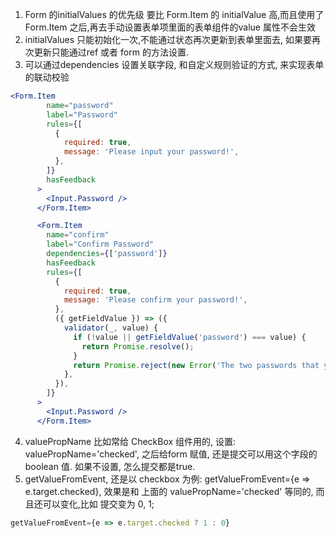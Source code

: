 

1. Form 的initialValues 的优先级 要比 Form.Item 的 initialValue 高,而且使用了Form.Item 之后,再去手动设置表单项里面的表单组件的value 属性不会生效
2. initialValues 只能初始化一次,不能通过状态再次更新到表单里面去, 如果要再次更新只能通过ref 或者 form 的方法设置.
3.  可以通过dependencies 设置关联字段, 和自定义规则验证的方式, 来实现表单的联动校验
```jsx
<Form.Item
        name="password"
        label="Password"
        rules={[
          {
            required: true,
            message: 'Please input your password!',
          },
        ]}
        hasFeedback
      >
        <Input.Password />
      </Form.Item>

      <Form.Item
        name="confirm"
        label="Confirm Password"
        dependencies={['password']}
        hasFeedback
        rules={[
          {
            required: true,
            message: 'Please confirm your password!',
          },
          ({ getFieldValue }) => ({
            validator(_, value) {
              if (!value || getFieldValue('password') === value) {
                return Promise.resolve();
              }
              return Promise.reject(new Error('The two passwords that you entered do not match!'));
            },
          }),
        ]}
      >
        <Input.Password />
      </Form.Item> 
```
4. valuePropName 比如常给 CheckBox 组件用的, 设置: valuePropName='checked', 之后给form 赋值, 还是提交可以用这个字段的boolean 值. 如果不设置, 怎么提交都是true.
5. getValueFromEvent, 还是以 checkbox 为例: getValueFromEvent={e => e.target.checked}, 效果是和 上面的 valuePropName='checked' 等同的, 而且还可以变化,比如 提交变为 0, 1;
 ```js
 getValueFromEvent={e => e.target.checked ? 1 : 0}
 ```
